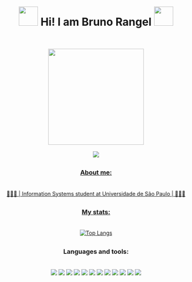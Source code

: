 <h1 align="center"><img src="https://media.tenor.com/o1yd5aCUCG8AAAAj/benjamin-the-monikey-hes-from-btds.gif" width="50px"> Hi! I am Bruno Rangel <img src="https://media.tenor.com/o1yd5aCUCG8AAAAj/benjamin-the-monikey-hes-from-btds.gif" width="50px"><br><br></h1>


<div align="center">
<img height="250px" src="https://static.wikia.nocookie.net/b__/images/a/af/BenjaminPortrait.png/revision/latest?cb=20190612025211&path-prefix=bloons">
  <br>
  <br>
  
  <div id="badges-social">
  <a href="https://www.linkedin.com/in/bruno-rangel-pereira-tadim-06a220208/"> <img src="https://img.shields.io/badge/-LinkedIn-blue?style=for-the-badge&logo=LinkedIn">
    <!-- <a href="https://discordapp.com/users/698680180234911826"><img src="https://img.shields.io/badge/-Discord-7289da?style=for-the-badge&logo=discord&logoColor=white">  -->
   
 
  </div>
  
  </div>
  
  ##
    
    
### <p align="center"> About me: <br><br></p>
    
<p align="center"> 
👨🏾‍💻 | Information Systems student at Universidade de São Paulo | 👨🏾‍💻<br>

 
    
  ##
    
### <p align="center">  My stats: <br><br></p>

<div align="center">
  
  [![Top Langs](https://github-readme-stats.vercel.app/api/top-langs/?username=brurangel&layout=compact&langs_count=7&theme=tokyonight)](https://github.com/anuraghazra/github-readme-stats)
  
</div>

  ##
  
 ### <p align="center"> Languages and tools: <br> <br></p>
  
 
  <div id="badges" align="center">
    <img src="https://img.shields.io/badge/github-%23121011.svg?style=for-the-badge&logo=github&logoColor=white"> 
    <img src="https://img.shields.io/badge/c-%2300599C.svg?style=for-the-badge&logo=c&logoColor=white">
    <img src="https://img.shields.io/badge/c++-%2300599C.svg?style=for-the-badge&logo=c%2B%2B&logoColor=white"> 
    <img src="https://img.shields.io/badge/css3-%231572B6.svg?style=for-the-badge&logo=css3&logoColor=white">
    <img src="https://img.shields.io/badge/html5-%23E34F26.svg?style=for-the-badge&logo=html5&logoColor=white">
    <img src="https://img.shields.io/badge/javascript-%23323330.svg?style=for-the-badge&logo=javascript&logoColor=%23F7DF1E"> 
    <img src="https://img.shields.io/badge/python-3670A0?style=for-the-badge&logo=python&logoColor=ffdd54">
    <img src="https://img.shields.io/badge/php-%23777BB4.svg?style=for-the-badge&logo=php&logoColor=white">
    <img src="https://img.shields.io/badge/java-%23ED8B00.svg?style=for-the-badge&logo=openjdk&logoColor=white">
    <img src="https://img.shields.io/badge/mysql-4479A1.svg?style=for-the-badge&logo=mysql&logoColor=white">
    <img src="https://img.shields.io/badge/figma-%23F24E1E.svg?style=for-the-badge&logo=figma&logoColor=white">
    <img src="https://img.shields.io/badge/linux-FCC624?style=for-the-badge&logo=linux&logoColor=black">
    
  </div>
